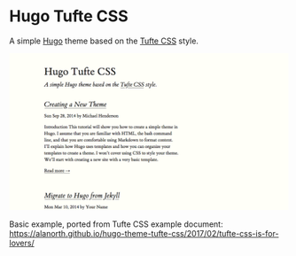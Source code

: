# Hugo Tufte CSS
A simple [Hugo](https://gohugo.io) theme based on the [Tufte CSS](https://github.com/edwardtufte/tufte-css/) style.

![Screenshot](https://raw.githubusercontent.com/alanorth/hugo-theme-tufte-css/master/screenshot.png "Screenshot")

Basic example, ported from Tufte CSS example document: https://alanorth.github.io/hugo-theme-tufte-css/2017/02/tufte-css-is-for-lovers/
